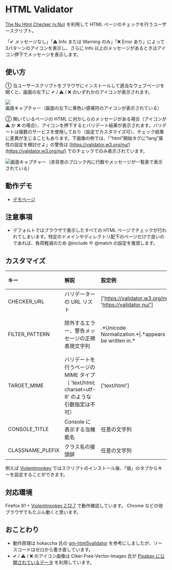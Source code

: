 # HTML Validator

[The Nu Html Checker (v.Nu)](https://validator.github.io/validator/) を利用して HTML ページのチェックを行うユーザースクリプト。

「✔ メッセージなし」「⚠ Info または Warning のみ」「❌ Error あり」によって3パターンのアイコンを表示し、さらに Info 以上のメッセージがあるときはアイコン押下でメッセージを表示します。

## 使い方

① 当ユーザースクリプトをブラウザにインストールして適当なウェブページを開くと、画面の左下に ✔ / ⚠ / ❌ のいずれかのアイコンが表示されます。

![画面キャプチャー（画面の左下に黄色い感嘆符のアイコンが表示されている）](https://user-images.githubusercontent.com/4138486/54666171-6a905980-4b2c-11e9-8448-7680b3a253a4.png)

② 開いているページの HTML に何かしらのメッセージがある場合（アイコンが ⚠ か ❌ の場合）、アイコンを押下するとバリデート結果が表示されます。バリデートは複数のサービスを使用しており（設定でカスタマイズ可）、チェック結果に差異が生じることもあります。下画像の例では、「“html”開始タグに“lang”属性の設定を検討せよ」の警告は [https://validator.w3.org/nu/](https://validator.w3.org/nu/) でのチェックでのみ表示されています。

![画面キャプチャー（赤背景のブロック内に行数やメッセージが一覧表で表示されている）](https://user-images.githubusercontent.com/4138486/91685128-61fed800-eb94-11ea-8efd-9c52924590e7.png)

## 動作デモ

- [デモページ](https://saekitominaga.github.io/userscript-html-validator/demo.html)

## 注意事項

- デフォルトではブラウザで表示したすべての HTML ページでチェックが行われてしまいます。特定のドメインやディレクトリ配下のページだけで良いのであれば、負荷軽減のため @include や @match の設定を推奨します。

## カスタマイズ

| キー | 解説 | 設定例 | 未指定時のデフォルト値 | 補足 |
|:-|:-|:-|:-|:-|
| CHECKER_URL | バリデーターの URL リスト | ['https://validator.w3.org/nu/', 'https://validator.nu/'] | ['https://validator.w3.org/nu/'] | |
| FILTER_PATTERN | 除外するエラー、警告メッセージの正規表現文字列 | .\*Unicode Normalization.*\|.\*appears to be written in.\* | なし（空文字） | [参考ページ](https://github.com/validator/validator/wiki/Message-filtering#using-the---filterpattern-option) |
| TARGET_MIME | バリデートを行うページの MIME タイプ（ 'text/html; charset=utf-8' のような引数指定は不可） | ['text/html'] | ['text/html', 'application/xhtml+xml'] | |
| CONSOLE_TITLE | Console に表示する当機能名 | 任意の文字列 | '【HTML Validator】' | |
| CLASSNAME_PLEFIX | クラス名の接頭辞 | 任意の文字列 | 'htmlvalidator-' | |

例えば [Violentmonkey](https://violentmonkey.github.io/) ではスクリプトのインストール後、「値」のタブからキーを設定することができます。

## 対応環境

Firefox 81 + [Violentmonkey 2.12.7](https://violentmonkey.github.io/) で動作確認しています。 Chrome などの他ブラウザでもたぶん動くと思います。

## おことわり

- 動作原理は hokaccha 氏の [gm-html5validator](https://github.com/hokaccha/gm-html5validator) を参考にしましたが、ソースコードはゼロから書き直しています。
- ✔ / ⚠ / ❌ のアイコン画像は Clker-Free-Vector-Images 氏が [Pixabay に公開されているデータ](https://pixabay.com/ja/%E7%9B%AE%E7%9B%9B%E3%82%8A-%E3%82%A2%E3%82%B9%E3%82%BF%E3%83%AA%E3%82%B9%E3%82%AF-%E3%82%AF%E3%83%AD%E3%82%B9-%E8%B5%A4-%E7%B7%91-%E9%BB%84%E8%89%B2-%E3%83%81%E3%82%A7%E3%83%83%E3%82%AF-%E8%AD%A6%E5%91%8A-40678/) を利用しています。
